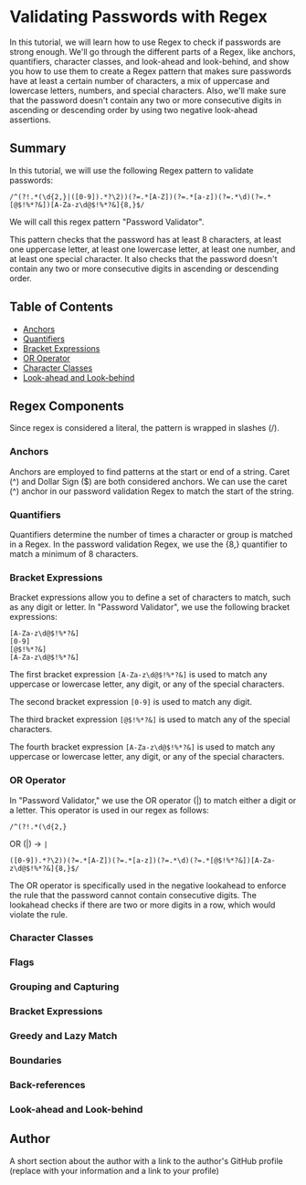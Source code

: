 # Validating Passwords with Regex

In this tutorial, we will learn how to use Regex to check if passwords are strong enough.  We'll go through the different parts of a Regex, like anchors, quantifiers, character classes, and look-ahead and look-behind, and show you how to use them to create a Regex pattern that makes sure passwords have at least a certain number of characters, a mix of uppercase and lowercase letters, numbers, and special characters. Also, we'll make sure that the password doesn't contain any two or more consecutive digits in ascending or descending order by using two negative look-ahead assertions.

## Summary

In this tutorial, we will use the following Regex pattern to validate passwords:

```
/^(?!.*(\d{2,}|([0-9]).*?\2))(?=.*[A-Z])(?=.*[a-z])(?=.*\d)(?=.*[@$!%*?&])[A-Za-z\d@$!%*?&]{8,}$/
```

We will call this regex pattern "Password Validator".

This pattern checks that the password has at least 8 characters, at least one uppercase letter, at least one lowercase letter, at least one number, and at least one special character.  It also checks that the password doesn't contain any two or more consecutive digits in ascending or descending order.  

## Table of Contents

- [Anchors](#anchors)
- [Quantifiers](#quantifiers)
- [Bracket Expressions](#bracket-expressions)
- [OR Operator](#or-operator)
- [Character Classes](#character-classes)
- [Look-ahead and Look-behind](#look-ahead-and-look-behind)

## Regex Components

Since regex is considered a literal, the pattern is wrapped in slashes (/). 
### Anchors 

Anchors are employed to find patterns at the start or end of a string. Caret (^) and Dollar Sign ($) are both considered anchors. We can use the caret (^) anchor in our password validation Regex to match the start of the string.

### Quantifiers

Quantifiers determine the number of times a character or group is matched in a Regex. In the password validation Regex, we use the {8,} quantifier to match a minimum of 8 characters.

### Bracket Expressions

Bracket expressions allow you to define a set of characters to match, such as any digit or letter. In "Password Validator", we use the following bracket expressions:

```
[A-Za-z\d@$!%*?&]
[0-9]
[@$!%*?&]
[A-Za-z\d@$!%*?&]
```

The first bracket expression `[A-Za-z\d@$!%*?&]` is used to match any uppercase or lowercase letter, any digit, or any of the special characters.

The second bracket expression `[0-9]` is used to match any digit.

The third bracket expression `[@$!%*?&]` is used to match any of the special characters.

The fourth bracket expression `[A-Za-z\d@$!%*?&]` is used to match any uppercase or lowercase letter, any digit, or any of the special characters.

### OR Operator

In "Password Validator," we use the OR operator (|) to match either a digit or a letter. This operator is used in our regex as follows: 

`/^(?!.*(\d{2,}`

OR (|) -> `|`

`([0-9]).*?\2))(?=.*[A-Z])(?=.*[a-z])(?=.*\d)(?=.*[@$!%*?&])[A-Za-z\d@$!%*?&]{8,}$/`

The OR operator is specifically used in the negative lookahead to enforce the rule that the password cannot contain consecutive digits. The lookahead checks if there are two or more digits in a row, which would violate the rule.

### Character Classes

### Flags

### Grouping and Capturing

### Bracket Expressions

### Greedy and Lazy Match

### Boundaries

### Back-references

### Look-ahead and Look-behind

## Author

A short section about the author with a link to the author's GitHub profile (replace with your information and a link to your profile)
